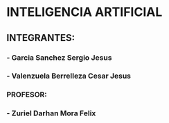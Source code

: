 # INTELIGENCIA ARTIFICIAL
## INTEGRANTES:
### - Garcia Sanchez Sergio Jesus
### - Valenzuela Berrelleza Cesar Jesus


### PROFESOR:
### - Zuriel Darhan Mora Felix

